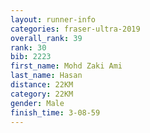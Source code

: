 ```yaml
---
layout: runner-info 
categories: fraser-ultra-2019 
overall_rank: 39
rank: 30
bib: 2223
first_name: Mohd Zaki Ami
last_name: Hasan
distance: 22KM
category: 22KM
gender: Male
finish_time: 3-08-59
---
```

